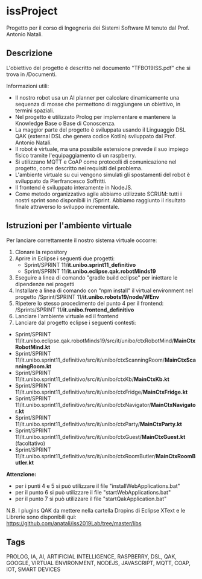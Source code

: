 # issProject
Progetto per il corso di Ingegneria dei Sistemi Software M tenuto dal Prof. Antonio Natali.


## Descrizione
L'obiettivo del progetto è descritto nel documento "TFBO19ISS.pdf" che si trova in /Documenti.

Informazioni utili:
- Il nostro robot usa un AI planner per calcolare dinamicamente una sequenza di mosse che permettono di raggiungere un obiettivo, in termini spaziali.
- Nel progetto è utilizzato Prolog per implementare e mantenere la Knowledge Base o Base di Conoscenza.
- La maggior parte del progetto è sviluppata usando il Linguaggio DSL QAK (external DSL che genera codice Kotlin) sviluppato dal Prof. Antonio Natali.
- Il robot è virtuale, ma una possibile estensione prevede il suo impiego fisico tramite l'equipaggiamento di un raspberry.
- Si utilizzano MQTT e CoAP come protocolli di comunicazione nel progetto, come descritto nei requisiti del problema.
- L'ambiente virtuale su cui vengono simulati gli spostamenti del robot è sviluppato da Pierfrancesco Soffritti.
- Il frontend è sviluppato interamente in NodeJS.
- Come metodo organizzativo agile abbiamo utilizzato SCRUM: tutti i nostri sprint sono disponibili in /Sprint. Abbiamo raggiunto il risultato finale attraverso lo sviluppo incrementale.

## Istruzioni per l'ambiente virtuale
Per lanciare correttamente il nostro sistema virtuale occorre:
1. Clonare la repository
2. Aprire in Eclipse i seguenti due progetti:
    * Sprint/SPRINT 11/**it.unibo.sprint11_definitivo**
    * Sprint/SPRINT 11/**it.unibo.eclipse.qak.robotMinds19**
3. Eseguire a linea di comando "gradle build eclipse" per iniettare le dipendenze nei progetti
4. Installare a linea di comando con "npm install" il virtual environment nel progetto 
/Sprint/SPRINT 11/**it.unibo.robots19/node/WEnv**
5. Ripetere lo stesso procedimento del punto 4 per il frontend: 
/Sprints/SPRINT 11/**it.unibo.frontend_definitivo**
6. Lanciare l'ambiente virtuale ed il frontend
7. Lanciare dal progetto eclipse i seguenti contesti: 
  - Sprint/SPRINT 11/it.unibo.eclipse.qak.robotMinds19/src/it/unibo/ctxRobotMind/**MainCtxRobotMind.kt**
  - Sprint/SPRINT 11/it.unibo.sprint11_definitivo/src/it/unibo/ctxScanningRoom/**MainCtxScanningRoom.kt**
  - Sprint/SPRINT 11/it.unibo.sprint11_definitivo/src/it/unibo/ctxKb/**MainCtxKb.kt**
  - Sprint/SPRINT 11/it.unibo.sprint11_definitivo/src/it/unibo/ctxFridge/**MainCtxFridge.kt**
  - Sprint/SPRINT 11/it.unibo.sprint11_definitivo/src/it/unibo/ctxNavigator/**MainCtxNavigator.kt**
  - Sprint/SPRINT 11/it.unibo.sprint11_definitivo/src/it/unibo/ctxParty/**MainCtxParty.kt**
  - Sprint/SPRINT 11/it.unibo.sprint11_definitivo/src/it/unibo/ctxGuest/**MainCtxGuest.kt** (facoltativo)
  - Sprint/SPRINT 11/it.unibo.sprint11_definitivo/src/it/unibo/ctxRoomButler/**MainCtxRoomButler.kt** 

**Attenzione:**
- per i punti 4 e 5 si può utilizzare il file "installWebApplications.bat"
- per il punto 6 si può utilizzare il file "startWebApplications.bat"
- per il punto 7 si può utilizzare il file "startQakApplication.bat"

N.B. I plugins QAK da mettere nella cartella Dropins di Eclipse XText e le Librerie sono disponibili qui: https://github.com/anatali/iss2019Lab/tree/master/libs

## Tags
PROLOG, IA, AI, ARTIFICIAL INTELLIGENCE, RASPBERRY, DSL, QAK, GOOGLE, VIRTUAL ENVIRONMENT, NODEJS, JAVASCRIPT, MQTT, COAP, IOT, SMART DEVICES
